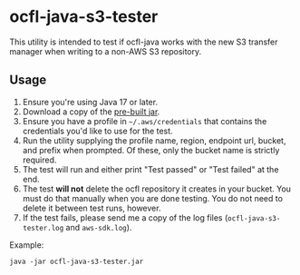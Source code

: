 # ocfl-java-s3-tester

This utility is intended to test if ocfl-java works with the new S3 transfer manager when writing to a non-AWS S3
repository.

## Usage

1. Ensure you're using Java 17 or later.
2. Download a copy of the [pre-built jar](https://github.com/pwinckles/ocfl-java-s3-tester/releases/download/1.0/ocfl-java-s3-tester.jar).
3. Ensure you have a profile in `~/.aws/credentials` that contains the credentials you'd like to use for the test.
4. Run the utility supplying the profile name, region, endpoint url, bucket, and prefix when prompted. Of these,
only the bucket name is strictly required.
5. The test will run and either print "Test passed" or "Test failed" at the end.
6. The test **will not** delete the ocfl repository it creates in your bucket. You must do that manually when you are
done testing. You do not need to delete it between test runs, however.
7. If the test fails, please send me a copy of the log files (`ocfl-java-s3-tester.log` and `aws-sdk.log`).

Example:

```shell
java -jar ocfl-java-s3-tester.jar
```